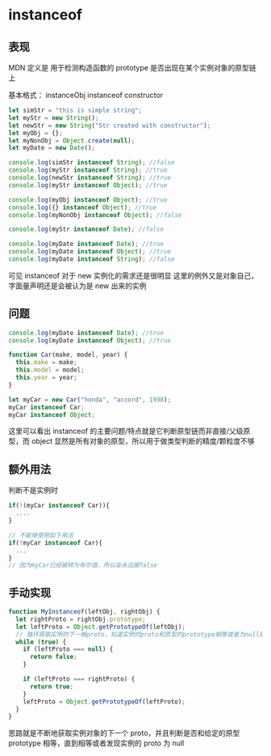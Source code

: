 # instanceof

## 表现

MDN 定义是 用于检测构造函数的 prototype 是否出现在某个实例对象的原型链上

基本格式： instanceObj instanceof constructor

```js
let simStr = "this is simple string";
let myStr = new String();
let newStr = new String("Str created with constructor");
let myObj = {};
let myNonObj = Object.create(null);
let myDate = new Date();

console.log(simStr instanceof String); //false
console.log(myStr instanceof String); //true
console.log(newStr instanceof String); //true
console.log(myStr instanceof Object); //true

console.log(myObj instanceof Object); //true
console.log({} instanceof Object); //true
console.log(myNonObj instanceof Object); //false

console.log(myStr instanceof Date); //false

console.log(myDate instanceof Date); //true
console.log(myDate instanceof Object); //true
console.log(myDate instanceof String); //false
```

可见 instanceof 对于 new 实例化的需求还是很明显
这里的例外又是对象自己，字面量声明还是会被认为是 new 出来的实例

## 问题

```js
console.log(myDate instanceof Date); //true
console.log(myDate instanceof Object); //true

function Car(make, model, year) {
  this.make = make;
  this.model = model;
  this.year = year;
}

let myCar = new Car("honda", "accord", 1998);
myCar instanceof Car;
myCar instanceof Object;
```

这里可以看出 instanceof 的主要问题/特点就是它判断原型链而非直接/父级原型，而 object 显然是所有对象的原型，所以用于做类型判断的精度/颗粒度不够

## 额外用法

判断不是实例时

```js
if(!(myCar instanceof Car)){
  ....
}

// 不能够使用如下用法
if(!myCar instanceof Car){
  ...
}
// 因为myCar已经被转为布尔值，所以会永远报false
```

## 手动实现

```js
function MyInstanceof(leftObj, rightObj) {
  let rightProto = rightObj.prototype;
  let leftProto = Object.getPrototypeOf(leftObj);
  // 循环获取实例的下一格proto，知道实例的proto和原型的prototype相等或者为null结束
  while (true) {
    if (leftProto === null) {
      return false;
    }

    if (leftProto === rightProto) {
      return true;
    }
    leftProto = Object.getPrototypeOf(leftProto);
  }
}
```

思路就是不断地获取实例对象的下一个 proto，并且判断是否和给定的原型 prototype 相等，直到相等或者发现实例的 proto 为 null

